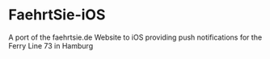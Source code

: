 #  FaehrtSie-iOS

A port of the faehrtsie.de Website to iOS providing push notifications for the Ferry Line 73 in Hamburg

